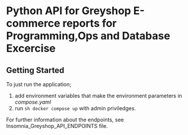 # Python API for Greyshop E-commerce reports for Programming,Ops and Database Excercise

## Getting Started

To just run the application;

1. add environment variables that make the environment parameters in _compose.yaml_
2. run ```sh docker compose up``` with admin priviledges.

For further information about the endpoints, see Insomnia_Greyshop_API_ENDPOINTS file.

